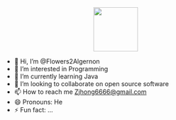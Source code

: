 <div id="header" align="center">
  <img src="[https://media.giphy.com/media/v1.Y2lkPTc5MGI3NjExY255OWRpMGl2cW1kYjFmcmE4dzMzbGwzMGdmeGlidWRyZ2tiNmJ3NSZlcD12MV9pbnRlcm5hbF9naWZfYnlfaWQmY3Q9Zw/RbDKaczqWovIugyJmW/giphy.gif](https://giphy.com/gifs/looneytunesworldofmayhem-world-of-mayhem-looney-tunes-ltwom-RbDKaczqWovIugyJmW)
    "width="100"/>
</div>

- 👋 Hi, I’m @Flowers2Algernon
- 👀 I’m interested in Programming
- 🌱 I’m currently learning Java
- 💞️ I’m looking to collaborate on open source software
- 📫 How to reach me Zjhong6666@gmail.com
- 😄 Pronouns: He
- ⚡ Fun fact: ...

<!---
Flowers2Algernon/Flowers2Algernon is a ✨ special ✨ repository because its `README.md` (this file) appears on your GitHub profile.
You can click the Preview link to take a look at your changes.
--->
